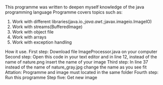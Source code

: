 This programme was written to deepen myself knowledge of the java programming language
Programme covers topics such as:
1) Work with different libraries(java.io.*;java.awt.*;javax.imageio.ImageIO)
2) Work with streams(BufferedImage)
3) Work with object file
4) Work with arrays
5) Work with exception handling

How it use.
First step: Download file ImageProcessor.java on your computer
Second step: Open this code in your text editor and in line 12, instead of the name of nature.png insert the name of your image
Third step: In line 37 instead of the name of nature_gray.jpg change the name as you see fit
Attation: Programme and image must located in the same folder
Fourth step: Run this programme
Step five: Get new image
